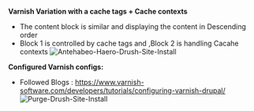 **Varnish Variation with a cache tags + Cache contexts**
 - The content block is similar and displaying the content in Descending order
 - Block 1 is controlled by cache tags and ,Block 2 is handling Cacahe contexts
![Antehabeo-Haero-Drush-Site-Install](https://github.com/user-attachments/assets/7277222b-e4d0-4942-9a16-2110ae68893f)

**Configured Varnish configs:**
- Followed Blogs : https://www.varnish-software.com/developers/tutorials/configuring-varnish-drupal/
  ![Purge-Drush-Site-Install](https://github.com/user-attachments/assets/a5b3c73d-c58c-4f4e-be8b-24390e072fcd)

